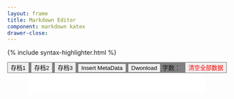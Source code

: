 ```yaml
---
layout: frame
title: Markdown Editor
component: markdown katex
drawer-close: 
---
```

<script src="/static/editor/kramed.min.js"></script>
{% include syntax-highlighter.html %}

<style>
html {
    height: 100%;
}
body {
    height: calc(100% - 70px);
}
.full-container {
    height: calc(100% - 40px);
}
.content-container {
    height: 100%;
}
.full-container,
.content-container {
    width: 100%;
    max-width: 100%;
    margin: 0;
    padding: 0px;
}
.toolbar-container {
    background-color: grey;
}
.content-container > div {
    height: 100%;
}
.markdown-editor {
    overflow: scroll;
    padding: 0 3.5em;
}
.markdown-input,
.markdown-input-test {
    width: 100%;
    font-size: 1.05em;
    line-height: 1.6em;
    resize: none;
    max-width: 768px;
    float: right;
    font-family: consolas;
    border: 0;
    padding: 0em 0em 0em 0em;
    overflow: hidden;
}
.markdown-input:focus {
    outline: none;
}
.markdown-input-test {
    z-index: -1;
    height: 0;
}
.markdown-preview {
    overflow: scroll;
    max-width: 768px;
    border: 0px;
    background-color: #f3f3f3;
    padding: 2em 3.5em 100px 3.5em;
}
#scrollToTop,
#scrollToComment {
    display: none !important;
}
#toc {
    padding-top: 2em;
}
#toc .is-active-link,
#toc .toc-link::before,
#toc .is-active-link::before {
    font-weight: normal !important;
    color: black !important;
}
.savefile-button.active {
    font-weight: bolder;
    text-decoration: underline;
}
</style>

<div class="mdui-container full-container">
    <div class="toolbar-container">
        <button onclick="changeSaveFile(1)" class="savefile-button" data="1">存档1</button>
        <button onclick="changeSaveFile(2)" class="savefile-button" data="2">存档2</button>
        <button onclick="changeSaveFile(3)" class="savefile-button" data="3">存档3</button>
        <button onclick="InsertMetaData()">Insert MetaData</button>
        <button onclick="DownloadFile()">Dwonload</button>
        <span>字数：</span><span class="markdown-length"></span>
        <button style="float: right; color: red;" onclick="ClearLocalStorage();">清空全部数据</button>
    </div>
    <div class="mdui-container content-container">
        <div class="mdui-col-md-5 markdown-editor">
            <textarea class="markdown-input" id="raw-markdown"></textArea>
            <textarea class="markdown-input-test"></textArea>
        </div>
        <div class="mdui-col-md-5 markdown-preview"></div>
        <div class="mdui-col-md-2">
{% include toc.html %}
        </div>
    </div>
</div>

<script>
var regex_jekyll_format = /^---(.*?)---(.*)$/s;
var selector_input = ".markdown-input";
var selector_input_test = ".markdown-input-test";
var selector_left = ".markdown-editor";
var selector_right = ".markdown-preview";
var selector_toc = "#toc";
var CurrentSaveFileNum = localStorage.getItem("CurrentSaveFileNum");
if(CurrentSaveFileNum === null){
    CurrentSaveFileNum = 1;
    var content = getCurrentSaveFile();
    if(content === null){
        var url = "https://raw.githubusercontent.com/XUJINKAI/XUJINKAI.github.io/master/_posts/2018-07-03-本博客网站介绍.md";
        $.get(url, function(data){
            if(getCurrentSaveFile() === null){
                set_rawValue(data);
                setCurrentSaveFile(data);
                render();
            }
        });
    }
}
function ClearLocalStorage(){
    mdui.confirm("这会清空所有存档中的数据，确认吗？", function(){
        localStorage.removeItem("CurrentSaveFileNum");
        localStorage.removeItem("CurrentSaveFile_1");
        localStorage.removeItem("CurrentSaveFile_2");
        localStorage.removeItem("CurrentSaveFile_3");
        location = "/";
    });
}
function NewMetaData(){
    var date = (new Date()).toISOString();
    var s = "---\npermalink: /posts/new\ndisplay: normal\ntitle: \ntags: \nemotag: \ndate: " + date;
    s += "\ncomment: true\nlayout: post\ncomponent: katex\n---\n";
    return s;
};
function InsertMetaData(){
    var text = NewMetaData() + get_rawValue();
    set_rawValue(text);
    setCurrentSaveFile(text);
};
function download(data, filename, type) {
    var file = new Blob([data], {type: type});
    if (window.navigator.msSaveOrOpenBlob) // IE10+
        window.navigator.msSaveOrOpenBlob(file, filename);
    else { // Others
        var a = document.createElement("a"),
                url = URL.createObjectURL(file);
        a.href = url;
        a.download = filename;
        document.body.appendChild(a);
        a.click();
        setTimeout(function() {
            document.body.removeChild(a);
            window.URL.revokeObjectURL(url);  
        }, 0); 
    }
};
function DownloadFile(){
    var date = (new Date()).toISOString().substr(0, 10) + "-";
    download(get_rawValue(), date + ".md", "markdown");
};
function syncScroll(from, to){
    var elementFrom = $(from)[0];
    var elementTo = $(to)[0];
    var fromHeight = elementFrom.scrollHeight;
    var fromTop = elementFrom.scrollTop;
    var toHeight = elementTo.scrollHeight;
    var toTop = elementTo.scrollTop;
    var containerHeight = $(".mdui-container").height();
    var scrollPercentage = fromTop / (fromHeight - containerHeight);
    var scrollTo = scrollPercentage * (toHeight - containerHeight * 1);
    $(to).scrollTop(scrollTo);
};
function textarea_handle_special_keydown(){
    $("textarea").keydown(function(e) {
        // 没有history，修改文本后无法ctrl z，所以直接屏蔽掉
        if(e.keyCode === 9) { // tab was pressed
            e.preventDefault();
        }
    });
};
function get_rawValue(){return $(selector_input)[0].value;}
function set_rawValue(text){$(selector_input)[0].value = text;}
function textareaScrollHeight(){
    $(selector_input_test)[0].value = $(selector_input)[0].value;
    var scrollHeight = $(selector_input_test)[0].scrollHeight + 80;
    var minHeight = $(".markdown-editor").height() - 40;
    if(scrollHeight < minHeight) scrollHeight = minHeight;
    $(selector_input).height(scrollHeight);
};
function changeSaveFile(num){
    CurrentSaveFileNum = num;
    localStorage.setItem("CurrentSaveFileNum", num);
    set_rawValue(getCurrentSaveFile());
    render();
    activeSavefileButton();
};
function activeSavefileButton(){
    $(".savefile-button").removeClass("active");
    $(".savefile-button[data="+CurrentSaveFileNum+"]").addClass("active");
}
function getCurrentSaveFile(){
    return localStorage.getItem("CurrentSaveFile_" + CurrentSaveFileNum);
};
function setCurrentSaveFile(text){
    localStorage.setItem("CurrentSaveFile_" + CurrentSaveFileNum, text);
};
function set_markdownLength(length){
    $(".markdown-length").text(length);
};
function render(){
    var metadata = "";
    var raw = get_rawValue();
    set_markdownLength(raw.length);
    if(regex_jekyll_format.test(raw)){
        var regResult = regex_jekyll_format.exec(raw);
        metadata = regResult[1];
        raw = regResult[2];
    }
    // markdown
    var html = kramed(raw);
    html = "<pre style='line-height: 1.5em;'>"+metadata+"</pre>" + "<div class='markdown-body'>"+html+"</div>";
    $(selector_right).html(html);
    // code highlight
    syntax_highlighter('pre code');
    // tex
    var tex_list = $(".markdown-body tex");
    for (var i = 0; i < tex_list.length; i++) {
        var tex = tex_list[i];
        katex.render(tex.innerText, tex);
    }
    // link in new tab
    $(selector_right + " a").click(function(e){
        window.open($(this).attr("href"));
        e.preventDefault();
    })
    //
    TocRender(selector_right, selector_toc);
    textareaScrollHeight();
    syncScroll(selector_left, selector_right);
};
$(function(){
    activeSavefileButton();
    set_rawValue(getCurrentSaveFile());
    render();
    $(selector_left).bind('input propertychange', function() {
        setCurrentSaveFile(get_rawValue());
        render();
    });
    textarea_handle_special_keydown();

    $(selector_left).scroll(function() {
        syncScroll(selector_left, selector_right);
    });
});
</script>